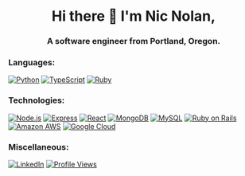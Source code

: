 <h1 align="center">Hi there 👋 I'm Nic Nolan,</h1>
<h3 align="center">A software engineer from Portland, Oregon.</h3>



<h3 align="left">Languages:</h3>
<p>
<a href="#"><img src="https://img.shields.io/badge/Python-3776AB?style=flat&logo=python&logoColor=white" alt="Python"/></a>
<a href="#"><img src="https://img.shields.io/badge/TypeScript-007ACC?style=flat&logo=typescript&logoColor=white" alt="TypeScript"/></a>
<a href="#"><img src="https://img.shields.io/badge/Ruby-CC342D?style=flat&logo=ruby&logoColor=white" alt="Ruby"/></a>
 </p>

<h3 align="left">Technologies:</h3>
<p>
<a href="#"><img src="https://img.shields.io/badge/Node.js-43853D?style=flat&logo=node.js&logoColor=white" alt="Node.js"/></a>
<a href="#"><img src="https://img.shields.io/badge/Express.js-404D59?style=flat" alt="Express"/></a>
<a href="#"><img src="https://img.shields.io/badge/React-20232A?style=flat&logo=react&logoColor=61DAFB" alt="React"/></a>
<a href="#"><img src="https://img.shields.io/badge/MongoDB-4EA94B?style=flat&logo=mongodb&logoColor=white" alt="MongoDB"/></a>
<a href="#"><img src="https://img.shields.io/badge/MySQL-005C84?style=flat&logo=mysql&logoColor=white" alt="MySQL"/></a>
<a href="#"><img src="https://img.shields.io/badge/Ruby_on_Rails-CC0000?style=flate&logo=ruby-on-rails&logoColor=white" alt="Ruby on Rails"/></a>
<a href="#"><img src="https://img.shields.io/badge/Amazon_AWS-232F3E?style=flat&logo=amazon-aws&logoColor=white" alt="Amazon AWS"/></a>
<a href="#"><img src="https://img.shields.io/badge/Google_Cloud-4285F4?style=flat&logo=google-cloud&logoColor=white" alt="Google Cloud"/></a>
</p>
 
 <h3 align="left">Miscellaneous:</h3>
 <p>
 <a href="https://linkedin.com/in/nicnolan" target="blank"><img src="https://img.shields.io/badge/LinkedIn-0077B5?style=flat&logo=linkedin&logoColor=white" alt="LinkedIn"/></a>
  <a href="https://linkedin.com/in/nicnolan" target="blank"><img src="https://komarev.com/ghpvc/?username=NicNol&color=orange" alt="Profile Views"/></a>
  </p>
